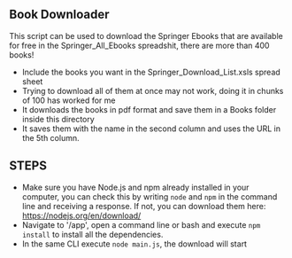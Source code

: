 ## Book Downloader

This script can be used to download the Springer Ebooks that are available for free in the Springer_All_Ebooks spreadshit, there are more than 400 books!
* Include the books you want in the Springer_Download_List.xsls spread sheet
* Trying to download all of them at once may not work, doing it in chunks of 100 has worked for me
* It downloads the books in pdf format and save them in a Books folder inside this directory
* It saves them with the name in the second column and uses the URL in the 5th column.

## STEPS
* Make sure you have Node.js and npm already installed in your computer, you can check this by writing `node` and `npm` in the command line and receiving a response. If not, you can download them here: https://nodejs.org/en/download/
* Navigate to '/app', open a command line or bash and execute `npm install` to install all the dependencies.
* In the same CLI execute `node main.js`, the download will start